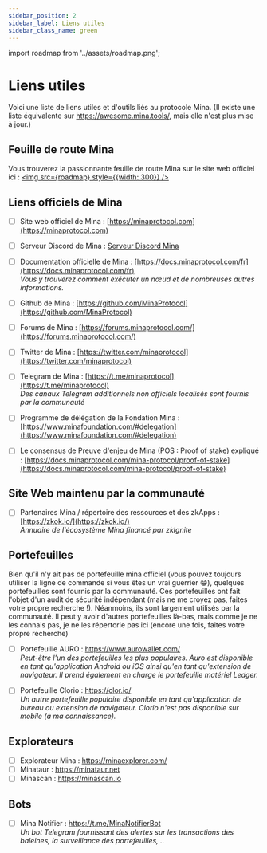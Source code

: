 ```yaml
---
sidebar_position: 2
sidebar_label: Liens utiles
sidebar_class_name: green
---
```

import roadmap from '../assets/roadmap.png';

# Liens utiles
Voici une liste de liens utiles et d'outils liés au protocole Mina.
(Il existe une liste équivalente sur https://awesome.mina.tools/, mais elle n'est plus mise à jour.)

## Feuille de route Mina
Vous trouverez la passionnante feuille de route Mina sur le site web officiel ici :
<a href="https://minaprotocol.com/mina-roadmap" target="\_blank"><img src={roadmap} style={{width: 300}} /></a>

## Liens officiels de Mina
- [ ] Site web officiel de Mina : [https://minaprotocol.com](https://minaprotocol.com)   

- [ ] Serveur Discord de Mina : [Serveur Discord Mina](https://discord.com/invite/Vexf4ED)   

- [ ] Documentation officielle de Mina : [https://docs.minaprotocol.com/fr](https://docs.minaprotocol.com/fr)   
*Vous y trouverez comment exécuter un nœud et de nombreuses autres informations.*  

- [ ] Github de Mina : [https://github.com/MinaProtocol](https://github.com/MinaProtocol)   

- [ ] Forums de Mina : [https://forums.minaprotocol.com/](https://forums.minaprotocol.com/)   

- [ ] Twitter de Mina : [https://twitter.com/minaprotocol](https://twitter.com/minaprotocol)   

- [ ] Telegram de Mina : [https://t.me/minaprotocol](https://t.me/minaprotocol)   
*Des canaux Telegram additionnels non officiels localisés sont fournis par la communauté*  

- [ ] Programme de délégation de la Fondation Mina : [https://www.minafoundation.com/#delegation](https://www.minafoundation.com/#delegation) 

- [ ] Le consensus de Preuve d'enjeu de Mina (POS : Proof of stake) expliqué : [https://docs.minaprotocol.com/mina-protocol/proof-of-stake](https://docs.minaprotocol.com/mina-protocol/proof-of-stake)

## Site Web maintenu par la communauté
- [ ] Partenaires Mina / répertoire des ressources et des zkApps : [https://zkok.io/](https://zkok.io/)   
*Annuaire de l'écosystème Mina financé par zkIgnite*

## Portefeuilles
Bien qu'il n'y ait pas de portefeuille mina officiel (vous pouvez toujours utiliser la ligne de commande si vous êtes un vrai guerrier 😁), quelques portefeuilles sont fournis par la communauté.
Ces portefeuilles ont fait l'objet d'un audit de sécurité indépendant (mais ne me croyez pas, faites votre propre recherche !). Néanmoins, ils sont largement utilisés par la communauté. Il peut y avoir d'autres portefeuilles là-bas, mais comme je ne les connais pas, je ne les répertorie pas ici (encore une fois, faites votre propre recherche)

- [ ] Portefeuille AURO : https://www.aurowallet.com/  
*Peut-être l'un des portefeuilles les plus populaires. Auro est disponible en tant qu'application Android ou iOS ainsi qu'en tant qu'extension de navigateur. Il prend également en charge le portefeuille matériel Ledger.*

- [ ] Portefeuille Clorio : https://clor.io/  
*Un autre portefeuille populaire disponible en tant qu'application de bureau ou extension de navigateur. Clorio n'est pas disponible sur mobile (à ma connaissance).*

## Explorateurs
- [ ] Explorateur Mina : https://minaexplorer.com/
- [ ] Minataur : https://minataur.net
- [ ] Minascan : https://minascan.io

## Bots
- [ ] Mina Notifier : https://t.me/MinaNotifierBot  
*Un bot Telegram fournissant des alertes sur les transactions des baleines, la surveillance des portefeuilles, ..*
